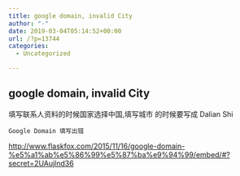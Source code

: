 ```yaml
---
title: google domain, invalid City
author: "-"
date: 2019-03-04T05:14:52+00:00
url: /?p=13744
categories:
  - Uncategorized

---
```

## google domain, invalid City
填写联系人资料的时候国家选择中国,填写城市 的时候要写成 Dalian Shi


  
    Google Domain 填写出错
  


http://www.flaskfox.com/2015/11/16/google-domain-%e5%a1%ab%e5%86%99%e5%87%ba%e9%94%99/embed/#?secret=2UAujlnd36